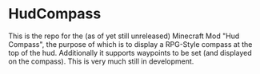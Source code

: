 # HudCompass
This is the repo for the (as of yet still unreleased) Minecraft Mod "Hud Compass", the purpose of which is to display a RPG-Style compass at the top of the hud. Additionally it supports waypoints to be set (and displayed on the compass). This is very much still in development.

